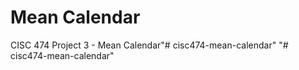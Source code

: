 # Mean Calendar

CISC 474 Project 3 - Mean Calendar"# cisc474-mean-calendar" 
"# cisc474-mean-calendar" 
